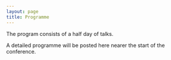 ```yaml
---
layout: page
title: Programme
---
```


The program consists of a half day of talks.

A detailed programme will be posted here nearer the start of the conference.


